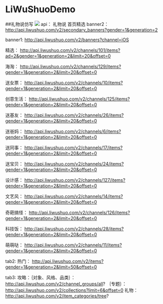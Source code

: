 # LiWuShuoDemo

##礼物说仿写
![](https://github.com/ioriginal/LiWuShuoDemo/raw/master/LiWuShuoDemo.gif)
api：
礼物说 首页精选 banner2：
http://api.liwushuo.com/v2/secondary_banners?gender=1&generation=2

banner1:
http://api.liwushuo.com/v2/banners?channel=iOS

精选：
http://api.liwushuo.com/v2/channels/101/items?ad=2&gender=1&generation=2&limit=20&offset=0

海淘：
http://api.liwushuo.com/v2/channels/129/items?gender=1&generation=2&limit=20&offset=0

送女票：
http://api.liwushuo.com/v2/channels/10/items?gender=1&generation=2&limit=20&offset=0

创意生活：
http://api.liwushuo.com/v2/channels/125/items?gender=1&generation=2&limit=20&offset=0

送基友：
http://api.liwushuo.com/v2/channels/26/items?gender=1&generation=2&limit=20&offset=0

送爸妈：
http://api.liwushuo.com/v2/channels/6/items?gender=1&generation=2&limit=20&offset=0

送同事：
http://api.liwushuo.com/v2/channels/17/items?gender=1&generation=2&limit=20&offset=0

送宝贝：
http://api.liwushuo.com/v2/channels/24/items?gender=1&generation=2&limit=20&offset=0

设计感：
http://api.liwushuo.com/v2/channels/127/items?gender=1&generation=2&limit=20&offset=0

文艺风：
http://api.liwushuo.com/v2/channels/14/items?gender=1&generation=2&limit=20&offset=0

奇葩搞怪：
http://api.liwushuo.com/v2/channels/126/items?gender=1&generation=2&limit=20&offset=0

科技饭：
http://api.liwushuo.com/v2/channels/28/items?gender=1&generation=2&limit=20&offset=0

萌萌哒：
http://api.liwushuo.com/v2/channels/11/items?gender=1&generation=2&limit=20&offset=0

tab2: 热门：
http://api.liwushuo.com/v2/items?gender=1&generation=2&limit=50&offset=0

tab3:
攻略：｛对象、风格、品类｝：http://api.liwushuo.com/v2/channel_groups/all?
｛专题｝：http://api.liwushuo.com/v2/collections?limit=6&offset=0
礼物：http://api.liwushuo.com/v2/item_categories/tree?


